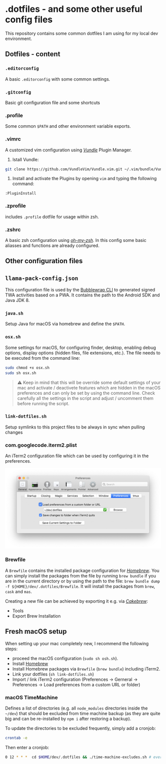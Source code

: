 # .dotfiles - and some other useful config files

This repository contains some common dotfiles I am using for my local dev environment.

## Dotfiles - content

### `.editorconfig`

A basic `.editorconfig` with some common settings.

### `.gitconfig`

Basic git configuration file and some shortcuts

### .profile

Some common `$PATH` and other environment variable exports.

### .vimrc

A customized vim configuration using [_Vundle_](https://github.com/VundleVim/Vundle.vim) Plugin Manager.

1. Istall Vundle:

```bash
git clone https://github.com/VundleVim/Vundle.vim.git ~/.vim/bundle/Vundle.vim
```

1. Install and activate the Plugins by opening `vim` and typing the following command:

```vim
:PluginInstall
```

### .zprofile

includes `.profile` dotfile for usage within zsh.

### .zshrc

A basic zsh configuration using [_oh-my-zsh_](https://github.com/robbyrussell/oh-my-zsh).
In this config some basic aliasses and functions are already configured.

## Other configuration files

## `llama-pack-config.json`

This configuration file is used by the [Bubblewrap CLI](https://www.npmjs.com/package/@bubblewrap/cli) to generated signed TWA activities based on a PWA.
It contains the path to the Android SDK and Java JDK 8.

### `java.sh`

Setup Java for macOS via homebrew and define the `$PATH`.

### `osx.sh`

Some settings for macOS, for configuring finder, desktop, enabling debug options, display options (hidden files, file extensions, etc.).
The file needs to be executed from the command line:

```sh
sudo chmod +x osx.sh
sudo sh osx.sh
```

> :warning: Keep in mind that this will be override some default settings of your mac and activate / deactivete features which are hidden in the macOS preferences and can only be set by using the command line. Check carefully all the settings in the script and adjust / uncomment them before running the script.

### `link-dotfiles.sh`

Setup symlinks to this project files to be always in sync when pulling changes

### com.googlecode.iterm2.plist

An iTerm2 configuration file which can be used by configuring it in the preferences.

![Load iTerm2 config](iterm2-load-config.png)

### Brewfile

A `Brewfile` contains the installed package configuration for [_Homebrew_](https://brew.sh/index_de).
You can simply install the packages from the file by running `brew bundle` if you are in the
current directory or by using the path to the file:
`brew bundle dump -f ${HOME}/dev/.dotfiles/Brewfile`.
It will install the packages from `brew`, `cask` and `mas`.

Creating a new file can be achieved by exporting it e.g. via [_Cakebrew_](https://www.cakebrew.com/):

- Tools
- Export Brew Installation

## Fresh macOS setup

When setting up your mac completely new, I recommend the following steps:

- proceed the macOS configuration (`sudo sh osh.sh`).
- Install [Homebrew](https://brew.sh/index_de)
- Install Homebrew packages via `Brewfile` (`brew bundle`) including iTerm2.
- Link your dotfiles (`sh link-dotfiles.sh`)
- Import / link iTerm2 configuration (Preferences -> Gerneral -> Preferences -> Load preferences from a custom URL or folder)


### macOS TimeMachine

Defines a list of directories (e.g. all `node_modules` directories inside the `~/dev`) that should be excluded from time machine backup (as they are quite big and can be re-installed by `npm i` after restoring a backup).

To update the directories to be excluded frequently, simply add a cronjob:

```bash
crontab -e
```

Then enter a cronjob:

```bash
0 12 * * *  cd $HOME/dev/.dotfiles && ./time-machine-excludes.sh # every day at 12:00
```
